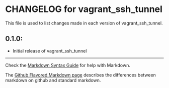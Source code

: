 # CHANGELOG for vagrant_ssh_tunnel

This file is used to list changes made in each version of vagrant_ssh_tunnel.

## 0.1.0:

* Initial release of vagrant_ssh_tunnel

- - -
Check the [Markdown Syntax Guide](http://daringfireball.net/projects/markdown/syntax) for help with Markdown.

The [Github Flavored Markdown page](http://github.github.com/github-flavored-markdown/) describes the differences between markdown on github and standard markdown.
